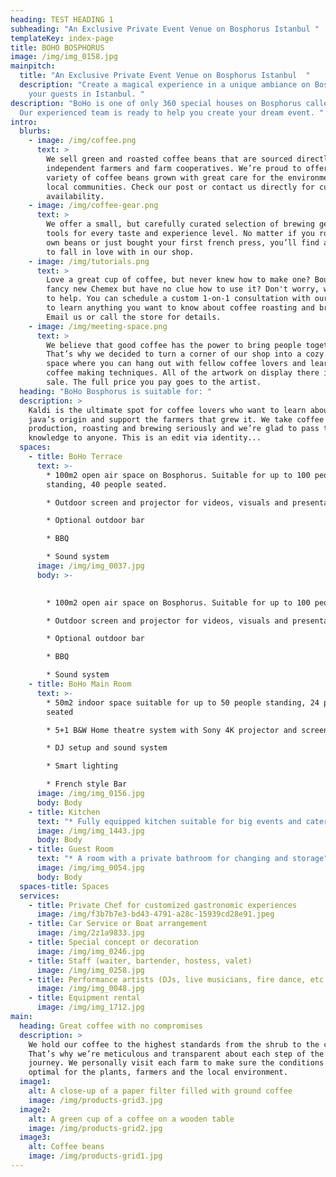 ```yaml
---
heading: TEST HEADING 1
subheading: "An Exclusive Private Event Venue on Bosphorus Istanbul "
templateKey: index-page
title: BOHO BOSPHORUS
image: /img/img_0158.jpg
mainpitch:
  title: "An Exclusive Private Event Venue on Bosphorus Istanbul  "
  description: "Create a magical experience in a unique ambiance on Bosphorus for
    your guests in Istanbul. "
description: "BoHo is one of only 360 special houses on Bosphorus called “Yali”.
  Our experienced team is ready to help you create your dream event. "
intro:
  blurbs:
    - image: /img/coffee.png
      text: >
        We sell green and roasted coffee beans that are sourced directly from
        independent farmers and farm cooperatives. We’re proud to offer a
        variety of coffee beans grown with great care for the environment and
        local communities. Check our post or contact us directly for current
        availability.
    - image: /img/coffee-gear.png
      text: >
        We offer a small, but carefully curated selection of brewing gear and
        tools for every taste and experience level. No matter if you roast your
        own beans or just bought your first french press, you’ll find a gadget
        to fall in love with in our shop.
    - image: /img/tutorials.png
      text: >
        Love a great cup of coffee, but never knew how to make one? Bought a
        fancy new Chemex but have no clue how to use it? Don't worry, we’re here
        to help. You can schedule a custom 1-on-1 consultation with our baristas
        to learn anything you want to know about coffee roasting and brewing.
        Email us or call the store for details.
    - image: /img/meeting-space.png
      text: >
        We believe that good coffee has the power to bring people together.
        That’s why we decided to turn a corner of our shop into a cozy meeting
        space where you can hang out with fellow coffee lovers and learn about
        coffee making techniques. All of the artwork on display there is for
        sale. The full price you pay goes to the artist.
  heading: "BoHo Bosphorus is suitable for: "
  description: >
    Kaldi is the ultimate spot for coffee lovers who want to learn about their
    java’s origin and support the farmers that grew it. We take coffee
    production, roasting and brewing seriously and we’re glad to pass that
    knowledge to anyone. This is an edit via identity...
  spaces:
    - title: BoHo Terrace
      text: >-
        * 100m2 open air space on Bosphorus. Suitable for up to 100 people
        standing, 40 people seated.

        * Outdoor screen and projector for videos, visuals and presentations

        * Optional outdoor bar

        * BBQ

        * Sound system
      image: /img/img_0037.jpg
      body: >-
        

        * 100m2 open air space on Bosphorus. Suitable for up to 100 people standing, 40 people seated.

        * Outdoor screen and projector for videos, visuals and presentations

        * Optional outdoor bar

        * BBQ

        * Sound system
    - title: BoHo Main Room
      text: >-
        * 50m2 indoor space suitable for up to 50 people standing, 24 people
        seated

        * 5+1 B&W Home theatre system with Sony 4K projector and screen

        * DJ setup and sound system 

        * Smart lighting 

        * French style Bar
      image: /img/img_0156.jpg
      body: B﻿ody
    - title: Kitchen
      text: "* Fully equipped kitchen suitable for big events and catering "
      image: /img/img_1443.jpg
      body: B﻿ody
    - title: Guest Room
      text: "* A room with a private bathroom for changing and storage"
      image: /img/img_0054.jpg
      body: B﻿ody
  spaces-title: Spaces
  services:
    - title: Private Chef for customized gastronomic experiences
      image: /img/f3b7b7e3-bd43-4791-a28c-15939cd28e91.jpeg
    - title: Car Service or Boat arrangement
      image: /img/2z1a9833.jpg
    - title: Special concept or decoration
      image: /img/img_0246.jpg
    - title: Staff (waiter, bartender, hostess, valet)
      image: /img/img_0258.jpg
    - title: Performance artists (DJs, live musicians, fire dance, etc.)
      image: /img/img_0048.jpg
    - title: Equipment rental
      image: /img/img_1712.jpg
main:
  heading: Great coffee with no compromises
  description: >
    We hold our coffee to the highest standards from the shrub to the cup.
    That’s why we’re meticulous and transparent about each step of the coffee’s
    journey. We personally visit each farm to make sure the conditions are
    optimal for the plants, farmers and the local environment.
  image1:
    alt: A close-up of a paper filter filled with ground coffee
    image: /img/products-grid3.jpg
  image2:
    alt: A green cup of a coffee on a wooden table
    image: /img/products-grid2.jpg
  image3:
    alt: Coffee beans
    image: /img/products-grid1.jpg
---
```

